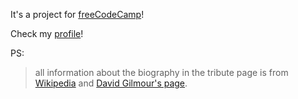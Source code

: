 

It's a project for [freeCodeCamp](https://www.freecodecamp.com)!

Check my [profile](https://www.freecodecamp.com/gph)!

PS: 
> all information about the biography in the tribute page is from [Wikipedia](https://en.wikipedia.org/wiki/Syd_Barrett) and [David Gilmour's page](www.davidgilmour.com/faqs.htm).
